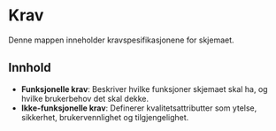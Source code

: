 # Krav

Denne mappen inneholder kravspesifikasjonene for skjemaet.

## Innhold

- **Funksjonelle krav**: Beskriver hvilke funksjoner skjemaet skal ha, og hvilke brukerbehov det skal dekke.
- **Ikke-funksjonelle krav**: Definerer kvalitetsattributter som ytelse, sikkerhet, brukervennlighet og tilgjengelighet.